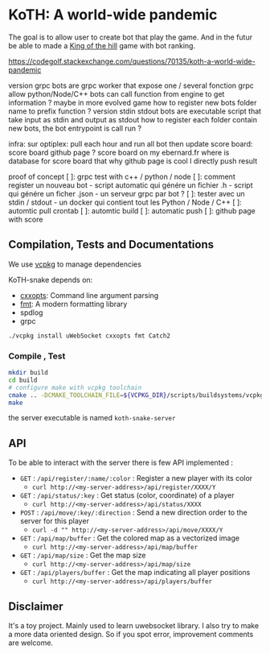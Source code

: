 # KoTH: A world-wide pandemic

The goal is to allow user to create bot that play the game. And in the futur be able to made a [King of the hill](https://codegolf.stackexchange.com/questions/tagged/king-of-the-hill) game with bot ranking.

https://codegolf.stackexchange.com/questions/70135/koth-a-world-wide-pandemic

version grpc
    bots are grpc worker that expose one / several fonction
        grpc allow python/Node/C++
    bots can call function from engine to get information ? maybe in more evolved game
    how to register new bots folder name to prefix function ?
version stdin stdout
    bots are executable script that take input as stdin and output as stdout
    how to register each folder contain new bots, the bot entrypoint is call run ?

infra:
    sur optiplex:
        pull each hour and run all bot
    then update score board:
        score board github page ?
        score board on my ebernard.fr
        where is database for score board that why github page is cool
            I directly push result

proof of concept
    [ ]: grpc test with c++ / python / node
    [ ]: comment register un nouveau bot
        - script automatic qui génére un fichier .h
        - script qui génére un ficher .json
        - un serveur grpc par bot ?
    [ ]: tester avec un stdin / stdout
        - un docker qui contient tout les Python / Node / C++
    [ ]: automtic pull crontab
    [ ]: automtic build
    [ ]: automatic push
    [ ]: github page with score


## Compilation, Tests and Documentations

We use [vcpkg](https://github.com/Microsoft/vcpkg) to manage dependencies

KoTH-snake depends on:
- [cxxopts](https://github.com/jarro2783/cxxopts): Command line argument parsing
- [fmt](https://fmt.dev/latest/index.html): A modern formatting library
- spdlog
- grpc

```
./vcpkg install uWebSocket cxxopts fmt Catch2
```

### Compile , Test

```bash
mkdir build
cd build
# configure make with vcpkg toolchain
cmake .. -DCMAKE_TOOLCHAIN_FILE=${VCPKG_DIR}/scripts/buildsystems/vcpkg.cmake
make
```

the server executable is named `koth-snake-server`

## API

To be able to interact with the server there is few API implemented :

* `GET` : `/api/register/:name/:color` : Register a new player with its color
    * `curl http://<my-server-address>/api/register/XXXX/Y`
* `GET` : `/api/status/:key` : Get status (color, coordinate) of a player
    * `curl http://<my-server-address>/api/status/XXXX`
* `POST` : `/api/move/:key/:direction` : Send a new direction order to the server for this player
    * `curl -d "" http://<my-server-address>/api/move/XXXX/Y`
* `GET` : `/api/map/buffer` : Get the colored map as a vectorized image
    * `curl http://<my-server-address>/api/map/buffer`
* `GET` : `/api/map/size` : Get the map size
    * `curl http://<my-server-address>/api/map/size`
* `GET` : `/api/players/buffer` : Get the map indicating all player positions
    * `curl http://<my-server-address>/api/players/buffer`

## Disclaimer

It's a toy project. Mainly used to learn uwebsocket library.
I also try to make a more data oriented design.
So if you spot error, improvement comments are welcome.
